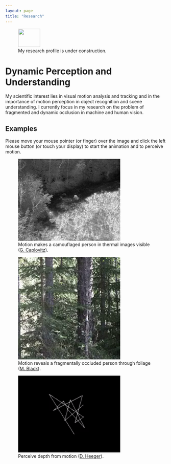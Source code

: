 ```yaml
---
layout: page
title: "Research"
---
```


<script src="//cdnjs.cloudflare.com/ajax/libs/jquery/2.1.3/jquery.min.js"></script>
<script src="//cdnjs.cloudflare.com/ajax/libs/pace/1.0.2/pace.min.js"></script>

<figure>
  <img class="alignleft" src="https://upload.wikimedia.org/wikipedia/commons/thumb/a/af/Under_construction_icon-yellow.svg/291px-Under_construction_icon-yellow.svg.png" alt="" width="69" height="57" />
  <figcaption>My research profile is under construction.</figcaption>
</figure>

# Dynamic Perception and Understanding

My scientific interest lies in visual motion analysis and tracking and in the importance of motion perception in object recognition and scene understanding. I currently focus in my research on the problem of fragmented and dynamic occlusion in machine and human vision.

## Examples

Please move your mouse pointer (or finger) over the image and click the left mouse button (or touch your display) to start the animation and to perceive motion.

<figure>
  <img src="/assets/images/cam.png" height="256" width="320" alt="Cam Image" data-alt="/assets/images/cam.gif">
  <figcaption>Motion makes a camouflaged person in thermal images visible (<a href="https://doi.org/10.1177/20416695211062625">G. Caplovitz</a>).</figcaption>
</figure>

<figure>
  <img src="/assets/images/frag.png" height="320" width="320" alt="Frag Image" data-alt="/assets/images/frag.gif">
  <figcaption>Motion reveals a fragmentally occluded person through foliage (<a href="https://doi.org/10.1006/cviu.1996.0006">M. Black</a>).</figcaption>
</figure>

<figure>
  <img src="/assets/images/heeger.tiff" height="240" width="320" alt="3D Image" data-alt="/assets/images/heeger.gif">
  <figcaption>Perceive depth from motion (<a href="http://www.cns.nyu.edu/~david/courses/perception/lecturenotes/motion/motion.html">D. Heeger</a>).</figcaption>
</figure>



<script src="/js/script-min.js"></script>


<!--

We [combined](research/trackdetect.html) detection and tracking of arbitrary looking objects.
Here is the [link](research/early-work.md) to my early work.

***
The summary of publications is found in my [publication list](/assets/docs/mybib.pdf).

# Combining Motion Perception and Recognition
# Work on Object Tracking

# Work on Simultaneous Localisation and Tracking (SLAT)

# Work on 


<h5>The Problem of Fragmented Occlusion in Object Detection</h5>
<div style="float: right; padding-left: 10px;"><img class="alignnone wp-image-8378" src="https://cvl.tuwien.ac.at/wp-content/uploads/2020/04/Level3.jpg" alt="" width="226" height="336" /></div>
Object detection in natural environments is still a very challenging task, even though deep learning has brought a tremendous improvement in performance over the last years. A fundamental problem of object detection based on deep learning is that neither the training data nor the suggested models are intended for the challenge of fragmented occlusion. Fragmented occlusion is much more challenging than ordinary partial occlusion and occurs frequently in natural environments such as forests. A motivating example of fragmented occlusion is object detection through foliage which is an essential requirement in green border surveillance. This paper presents an analysis of state-of-the-art detectors with imagery of green borders and proposes to train Mask R-CNN on new training data which captures explicitly the problem of fragmented occlusion. The results show clear improvements of Mask R-CNN with this new training strategy (also against other detectors) for data showing slight fragmented occlusion. <a href="https://foldout.eu">h2020-foldout</a> <a href="https://arxiv.org/abs/2004.13076">arXiv</a> <a href="https://diglib.tugraz.at/download.php?id=5f6b1d5e08291&amp;location=browse">acvr</a>
<h5 class="title mathjax"><a name="satvideo"></a>On Learning Vehicle Detection in Satellite Video</h5>
<div style="float: right; padding-left: 10px;">

[video width="220" height="220" mp4="https://cvl.tuwien.ac.at/wp-content/uploads/2015/12/lasvegas180.mp4" loop="true" autoplay="true"][/video]

</div>
Vehicle detection in aerial and satellite images is still challenging due to their tiny appearance in pixels compared to the overall size of remote sensing imagery. Classical methods of object detection very often fail in this scenario due to violation of implicit assumptions made such as rich texture, small to moderate ratios between image size and object size. Satellite video is a very new modality which introduces temporal consistency as inductive bias. Approaches for vehicle detection in satellite video use either background subtraction, frame differencing or subspace methods showing moderate performance (0.26 - 0.82 <span id="MathJax-Element-1-Frame" class="MathJax" tabindex="0"><span id="MathJax-Span-1" class="math"><span id="MathJax-Span-2" class="mrow"><span id="MathJax-Span-3" class="msubsup"><span id="MathJax-Span-4" class="mi">F</span><span id="MathJax-Span-5" class="mn">1</span></span></span></span></span> score). This work proposes to apply recent work on deep learning for wide-area motion imagery (WAMI) on satellite video. We show in a first approach comparable results (0.84 <span id="MathJax-Element-2-Frame" class="MathJax" tabindex="0"><span id="MathJax-Span-6" class="math"><span id="MathJax-Span-7" class="mrow"><span id="MathJax-Span-8" class="msubsup"><span id="MathJax-Span-9" class="mi">F</span><span id="MathJax-Span-10" class="mn">1</span></span></span></span></span>) on Planet's SkySat-1 LasVegas video with room for further improvement. <a href="https://arxiv.org/abs/2001.10900">arXiv </a><a href="https://data.vicos.si/cvww20/CVWW20-proceedings.pdf">cvww</a>
<h5>Benchmarking Tracking</h5>
<img class="alignnone size-full wp-image-6894" src="https://cvl.tuwien.ac.at/wp-content/uploads/2015/12/logo_website.png" alt="" width="127" height="61" />      <img class="alignnone size-medium wp-image-6895" src="https://cvl.tuwien.ac.at/wp-content/uploads/2015/12/videonet_title-300x78.png" alt="" width="300" height="78" />
In 2012, I initiated together with Matej Kristan the Visual Object Tracking Challenge (VOT) and since then I have been co-organising annual challenges and workshops at ICCV and ECCV with Matej Kristan, Ales Leonardis, Jiri Matas, Michael Felsberg and Joni-Kristian Kämäräinen. VOT is de facto the international community benchmark in the field of visual tracking. Important results of our work are A-R measures for quantifying short-term tracking performance in terms of accuracy and robustness and the discovery of correlation filters as superior approach for tracking. More information can be found on our <a href="http://www.votchallenge.net">webpage</a>. VOT is also part of the benchmark <a href="http://videonet.team/#team">initiative</a> for all things video.
<h5>An in-depth Analysis of Visual Tracking with Siamese Neural Networks</h5>
This survey presents a deep analysis of the learning and inference capabilities in nine popular trackers. It is neither intended to study the whole literature nor is it an attempt to review all kinds of neural networks proposed for visual tracking. We focus instead on Siamese neural networks which are a promising starting point for studying the challenging problem of tracking. These networks integrate efficiently feature learning and the temporal matching and have so far shown state-of-the-art performance. In particular, the branches of Siamese networks, their layers connecting these branches (a-e), specific aspects of training and the embedding of these networks into the tracker are highlighted.

<img class="aligncenter wp-image-8225 size-full" src="https://cvl.tuwien.ac.at/wp-content/uploads/2020/02/siamese-classes.png" alt="" width="974" height="259" />

Quantitative results from existing papers are compared with the conclusion that the current evaluation methodology shows problems with the reproducibility and the comparability of results. The paper proposes a novel Lisp-like formalism for a better comparison of trackers. This assumes a certain functional design and functional decomposition of trackers. The paper tries to give foundation for tracker design by a formulation of the problem based on the theory of machine learning and by the interpretation of a tracker as a decision function. The work concludes with promising lines of research and suggests future work. <a href="https://arxiv.org/abs/1707.00569">arXiv</a>
<h5>Clustering of Static-Adaptive Correspondences for Deformable Object Tracking</h5>
<div style="float: right; padding-left: 10px;">

[video width="320" height="240" mp4="https://cvl.tuwien.ac.at/wp-content/uploads/2020/02/occlusion.mp4" loop="true" autoplay="true"][/video]

</div>
<h5>Car Tracking in Tunnels</h5>
<div style="float: right; padding-left: 10px;">

[video width="320" height="240" loop="true" autoplay="true" mp4="https://cvl.tuwien.ac.at/wp-content/uploads/2020/10/carlight_tracking.mp4"][/video]

</div>
<div class="page" title="Page 1">
<div class="layoutArea">
<div class="column">

Tracking methods are fundamental operations in traffic scene analysis. In this work we report on a tracking algorithm with a Kalman filter for traffic surveillance in tun- nels. The difficulties of solving the problem are the illumina- tion conditions and the image quality. We demonstrate our work on short sequences of tunnel scenes. <a href="https://www.researchgate.net/profile/Horst_Bischof/publication/260403050_Car_tracking_in_tunnels/links/53cfc4470cf2fd75bc59f73d/Car-tracking-in-tunnels.pdf">CVWW</a>

</div>
</div>
</div>
Please, see my <a href="https://cvl.tuwien.ac.at/wp-content/uploads/2020/01/mybib.pdf">publication list</a> for more details.

-->
